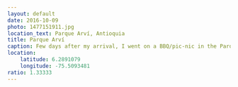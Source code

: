 ```yaml
---
layout: default
date: 2016-10-09
photo: 1477151911.jpg
location_text: Parque Arví, Antioquia
title: Parque Arví
caption: Few days after my arrival, I went on a BBQ/pic-nic in the Parque Arví. It is a national park around Medellin. The vegetation is very dense and it is possible to find small water stream like that one.
location:
    latitude: 6.2891079
    longitude: -75.5093481
ratio: 1.33333
---
```

